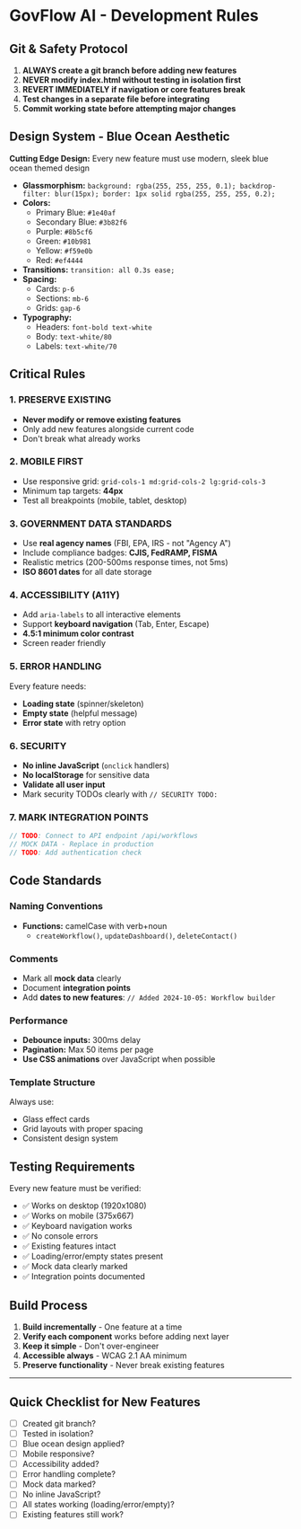# GovFlow AI - Development Rules

## Git & Safety Protocol
1. **ALWAYS create a git branch before adding new features**
2. **NEVER modify index.html without testing in isolation first**
3. **REVERT IMMEDIATELY if navigation or core features break**
4. **Test changes in a separate file before integrating**
5. **Commit working state before attempting major changes**

## Design System - Blue Ocean Aesthetic
**Cutting Edge Design:** Every new feature must use modern, sleek blue ocean themed design
- **Glassmorphism:** `background: rgba(255, 255, 255, 0.1); backdrop-filter: blur(15px); border: 1px solid rgba(255, 255, 255, 0.2);`
- **Colors:**
  - Primary Blue: `#1e40af`
  - Secondary Blue: `#3b82f6`
  - Purple: `#8b5cf6`
  - Green: `#10b981`
  - Yellow: `#f59e0b`
  - Red: `#ef4444`
- **Transitions:** `transition: all 0.3s ease;`
- **Spacing:**
  - Cards: `p-6`
  - Sections: `mb-6`
  - Grids: `gap-6`
- **Typography:**
  - Headers: `font-bold text-white`
  - Body: `text-white/80`
  - Labels: `text-white/70`

## Critical Rules

### 1. PRESERVE EXISTING
- **Never modify or remove existing features**
- Only add new features alongside current code
- Don't break what already works

### 2. MOBILE FIRST
- Use responsive grid: `grid-cols-1 md:grid-cols-2 lg:grid-cols-3`
- Minimum tap targets: **44px**
- Test all breakpoints (mobile, tablet, desktop)

### 3. GOVERNMENT DATA STANDARDS
- Use **real agency names** (FBI, EPA, IRS - not "Agency A")
- Include compliance badges: **CJIS, FedRAMP, FISMA**
- Realistic metrics (200-500ms response times, not 5ms)
- **ISO 8601 dates** for all date storage

### 4. ACCESSIBILITY (A11Y)
- Add `aria-labels` to all interactive elements
- Support **keyboard navigation** (Tab, Enter, Escape)
- **4.5:1 minimum color contrast**
- Screen reader friendly

### 5. ERROR HANDLING
Every feature needs:
- **Loading state** (spinner/skeleton)
- **Empty state** (helpful message)
- **Error state** with retry option

### 6. SECURITY
- **No inline JavaScript** (`onclick` handlers)
- **No localStorage** for sensitive data
- **Validate all user input**
- Mark security TODOs clearly with `// SECURITY TODO:`

### 7. MARK INTEGRATION POINTS
```javascript
// TODO: Connect to API endpoint /api/workflows
// MOCK DATA - Replace in production
// TODO: Add authentication check
```

## Code Standards

### Naming Conventions
- **Functions:** camelCase with verb+noun
  - `createWorkflow()`, `updateDashboard()`, `deleteContact()`

### Comments
- Mark all **mock data** clearly
- Document **integration points**
- Add **dates to new features**: `// Added 2024-10-05: Workflow builder`

### Performance
- **Debounce inputs:** 300ms delay
- **Pagination:** Max 50 items per page
- **Use CSS animations** over JavaScript when possible

### Template Structure
Always use:
- Glass effect cards
- Grid layouts with proper spacing
- Consistent design system

## Testing Requirements
Every new feature must be verified:
- ✅ Works on desktop (1920x1080)
- ✅ Works on mobile (375x667)
- ✅ Keyboard navigation works
- ✅ No console errors
- ✅ Existing features intact
- ✅ Loading/error/empty states present
- ✅ Mock data clearly marked
- ✅ Integration points documented

## Build Process
1. **Build incrementally** - One feature at a time
2. **Verify each component** works before adding next layer
3. **Keep it simple** - Don't over-engineer
4. **Accessible always** - WCAG 2.1 AA minimum
5. **Preserve functionality** - Never break existing features

---

## Quick Checklist for New Features
- [ ] Created git branch?
- [ ] Tested in isolation?
- [ ] Blue ocean design applied?
- [ ] Mobile responsive?
- [ ] Accessibility added?
- [ ] Error handling complete?
- [ ] Mock data marked?
- [ ] No inline JavaScript?
- [ ] All states working (loading/error/empty)?
- [ ] Existing features still work?
